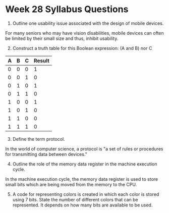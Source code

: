 Week 28 Syllabus Questions
=======

1. Outline one usability issue associated with the design of mobile devices.
 
 For many seniors who may have vision disabilities, mobile devices can often be limited by their small size and thus, inhibit usability. 

2. Construct a truth table for this Boolean expression: (A and B) nor C

| A | B | C | Result |
|---|---|---|--------|
| 0 | 0 | 0 | 1      |
| 0 | 0 | 1 | 0      |
| 0 | 1 | 0 | 1      |
| 0 | 1 | 1 | 0      |
| 1 | 0 | 0 | 1      |
| 1 | 0 | 1 | 0      |
| 1 | 1 | 0 | 0      |
| 1 | 1 | 1 | 0      |

3. Define the term protocol.

In the world of computer science, a protocol is "a set of rules or procedures for transmitting data between devices."

4. Outline the role of the memory data register in the machine execution cycle.
 
 In the machine execution cycle, the memory data register is used to store small bits which are being moved from the memory to the CPU. 

5. A code for representing colors is created in which each color is stored using 7 bits. State the number of different colors that can be represented. 
 It depends on how many bits are available to be used.

